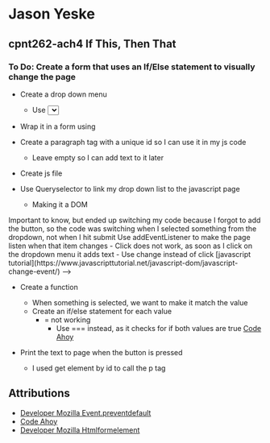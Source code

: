 # Jason Yeske

## cpnt262-ach4 If This, Then That

### To Do: Create a form that uses an If/Else statement to visually change the page

- Create a drop down menu
    - Use <select>
        - Use <option>
- Wrap it in a form using <form>

- Create a paragraph tag with a unique id so I can use it in my js code
    - Leave empty so I can add text to it later

- Create js file
- Use Queryselector to link my drop down list to the javascript page
    - Making it a DOM

<!--> Important to know, but ended up switching my code because I forgot to add the button, so the code was switching when I selected something from the dropdown, not when I hit submit

Use addEventListener to make the page listen when that item changes
    - Click does not work, as soon as I click on the dropdown menu it adds text
        - Use change instead of click [javascript tutorial](https://www.javascripttutorial.net/javascript-dom/javascript-change-event/) -->

- Create a function 
    - When something is selected, we want to make it match the value
    - Create an if/else statement for each value
        - = not working
            - Use === instead, as it checks for if both values are true [Code Ahoy](https://codeahoy.com/javascript/2019/10/12/==-vs-===-in-javascript/#:~:text=The%20difference%20between%20%3D%3D%20and%20%3D%3D%3D%20is%20that%3A,same%20type%20before%20performing%20comparison.&text=%3D%3D%3D%20does%20not%20do%20any,the%20two%20variables%20being%20compared.)


- Print the text to page when the button is pressed
    - I used get element by id to call the p tag


## Attributions

- [Developer Mozilla Event.preventdefault](https://developer.mozilla.org/en-US/docs/Web/API/Event/preventDefault)
- [Code Ahoy](https://codeahoy.com/javascript/2019/10/12/==-vs-===-in-javascript/#:~:text=The%20difference%20between%20%3D%3D%20and%20%3D%3D%3D%20is%20that%3A,same%20type%20before%20performing%20comparison.&text=%3D%3D%3D%20does%20not%20do%20any,the%20two%20variables%20being%20compared.)
- [Developer Mozilla Htmlformelement](https://developer.mozilla.org/en-US/docs/Web/API/HTMLFormElement/submit_event)


    
